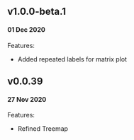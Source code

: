 ## v1.0.0-beta.1
#### 01 Dec 2020

Features:

- Added repeated labels for matrix plot

## v0.0.39
#### 27 Nov 2020

Features:

- Refined Treemap

